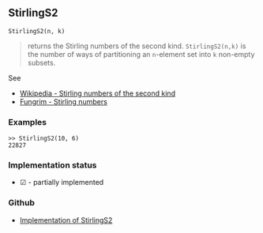 ## StirlingS2

```
StirlingS2(n, k)
```

> returns the Stirling numbers of the second kind. `StirlingS2(n,k)` is the number of ways of partitioning an `n`-element set into `k` non-empty subsets.
 
See 
* [Wikipedia - Stirling numbers of the second kind](http://en.wikipedia.org/wiki/Stirling_numbers_of_the_second_kind)
* [Fungrim - Stirling numbers](http://fungrim.org/topic/Stirling_numbers/)

### Examples

```
>> StirlingS2(10, 6)
22827
```






### Implementation status

* &#x2611; - partially implemented

### Github

* [Implementation of StirlingS2](https://github.com/axkr/symja_android_library/blob/master/symja_android_library/matheclipse-core/src/main/java/org/matheclipse/core/builtin/NumberTheory.java#L6055) 
